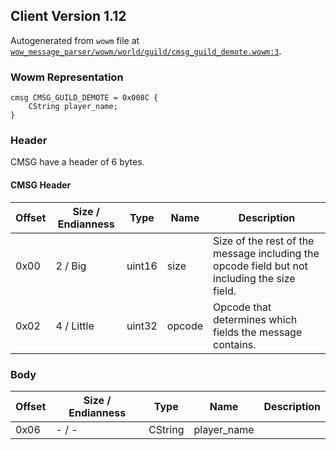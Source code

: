 ## Client Version 1.12

Autogenerated from `wowm` file at [`wow_message_parser/wowm/world/guild/cmsg_guild_demote.wowm:3`](https://github.com/gtker/wow_messages/tree/main/wow_message_parser/wowm/world/guild/cmsg_guild_demote.wowm#L3).

### Wowm Representation
```rust,ignore
cmsg CMSG_GUILD_DEMOTE = 0x008C {
    CString player_name;
}
```
### Header
CMSG have a header of 6 bytes.

#### CMSG Header
| Offset | Size / Endianness | Type   | Name   | Description |
| ------ | ----------------- | ------ | ------ | ----------- |
| 0x00   | 2 / Big           | uint16 | size   | Size of the rest of the message including the opcode field but not including the size field.|
| 0x02   | 4 / Little        | uint32 | opcode | Opcode that determines which fields the message contains.|
### Body
| Offset | Size / Endianness | Type | Name | Description |
| ------ | ----------------- | ---- | ---- | ----------- |
| 0x06 | - / - | CString | player_name |  |

